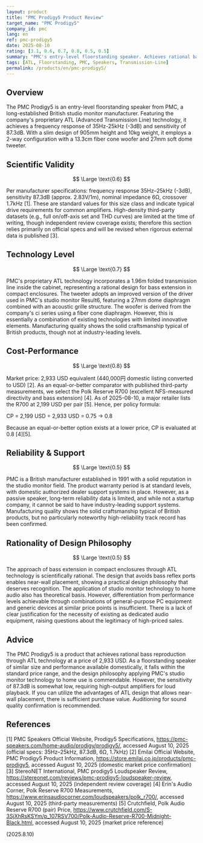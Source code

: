 ```yaml
---
layout: product
title: "PMC Prodigy5 Product Review"
target_name: "PMC Prodigy5"
company_id: pmc
lang: en
ref: pmc-prodigy5
date: 2025-08-10
rating: [3.1, 0.6, 0.7, 0.8, 0.5, 0.5]
summary: "PMC's entry-level floorstanding speaker. Achieves rational bass via ATL technology with competitively good cost-performance by market comparison."
tags: [ATL, Floorstanding, PMC, Speakers, Transmission-Line]
permalink: /products/en/pmc-prodigy5/
---
```

## Overview

The PMC Prodigy5 is an entry-level floorstanding speaker from PMC, a long-established British studio monitor manufacturer. Featuring the company's proprietary ATL (Advanced Transmission Line) technology, it achieves a frequency response of 35Hz-25kHz (-3dB) and sensitivity of 87.3dB. With a slim design of 905mm height and 10kg weight, it employs a 2-way configuration with a 13.3cm fiber cone woofer and 27mm soft dome tweeter.

## Scientific Validity

$$ \Large \text{0.6} $$

Per manufacturer specifications: frequency response 35Hz–25kHz (-3dB), sensitivity 87.3dB (approx. 2.83V/1m), nominal impedance 6Ω, crossover 1.7kHz [1]. These are standard values for this size class and indicate typical drive requirements for common amplifiers. High-density third-party datasets (e.g., full on/off-axis set and THD curves) are limited at the time of writing, though independent review coverage exists; therefore this section relies primarily on official specs and will be revised when rigorous external data is published [3].

## Technology Level

$$ \Large \text{0.7} $$

PMC's proprietary ATL technology incorporates a 1.96m folded transmission line inside the cabinet, representing a rational design for bass extension in compact enclosures. The tweeter adopts an improved version of the driver used in PMC's studio monitor Result6, featuring a 27mm dome diaphragm combined with an acoustic grille structure. The woofer is derived from the company's ci series using a fiber cone diaphragm. However, this is essentially a combination of existing technologies with limited innovative elements. Manufacturing quality shows the solid craftsmanship typical of British products, though not at industry-leading levels.

## Cost-Performance

$$ \Large \text{0.8} $$

Market price: 2,933 USD equivalent (440,000円 domestic listing converted to USD) [2]. As an equal-or-better comparator with published third-party measurements, we select the Polk Reserve R700 (excellent NFS-measured directivity and bass extension) [4]. As of 2025-08-10, a major retailer lists the R700 at 2,199 USD per pair [5]. Hence, per policy formula:

CP = 2,199 USD ÷ 2,933 USD = 0.75 → 0.8

Because an equal-or-better option exists at a lower price, CP is evaluated at 0.8 [4][5].

## Reliability & Support

$$ \Large \text{0.5} $$

PMC is a British manufacturer established in 1991 with a solid reputation in the studio monitor field. The product warranty period is at standard levels, with domestic authorized dealer support systems in place. However, as a passive speaker, long-term reliability data is limited, and while not a startup company, it cannot be said to have industry-leading support systems. Manufacturing quality shows the solid craftsmanship typical of British products, but no particularly noteworthy high-reliability track record has been confirmed.

## Rationality of Design Philosophy

$$ \Large \text{0.5} $$

The approach of bass extension in compact enclosures through ATL technology is scientifically rational. The design that avoids bass reflex ports enables near-wall placement, showing a practical design philosophy that deserves recognition. The application of studio monitor technology to home audio also has theoretical basis. However, differentiation from performance levels achievable through combinations of general-purpose PC equipment and generic devices at similar price points is insufficient. There is a lack of clear justification for the necessity of existing as dedicated audio equipment, raising questions about the legitimacy of high-priced sales.

## Advice

The PMC Prodigy5 is a product that achieves rational bass reproduction through ATL technology at a price of 2,933 USD. As a floorstanding speaker of similar size and performance available domestically, it falls within the standard price range, and the design philosophy applying PMC's studio monitor technology to home use is commendable. However, the sensitivity of 87.3dB is somewhat low, requiring high-output amplifiers for loud playback. If you can utilize the advantages of ATL design that allows near-wall placement, there is sufficient purchase value. Auditioning for sound quality confirmation is recommended.

## References

[1] PMC Speakers Official Website, Prodigy5 Specifications, https://pmc-speakers.com/home-audio/prodigy/prodigy5/, accessed August 10, 2025 (official specs: 35Hz–25kHz, 87.3dB, 6Ω, 1.7kHz)
[2] Emilai Official Website, PMC Prodigy5 Product Information, https://store.emilai.co.jp/products/pmc-prodigy5, accessed August 10, 2025 (domestic market price confirmation)
[3] StereoNET International, PMC prodigy5 Loudspeaker Review, https://stereonet.com/reviews/pmc-prodigy5-loudspeaker-review, accessed August 10, 2025 (independent review coverage)
[4] Erin's Audio Corner, Polk Reserve R700 Measurements, https://www.erinsaudiocorner.com/loudspeakers/polk_r700/, accessed August 10, 2025 (third-party measurements)
[5] Crutchfield, Polk Audio Reserve R700 (pair) Price, https://www.crutchfield.com/S-3SjXhRsKSYm/p_107RSV700/Polk-Audio-Reserve-R700-Midnight-Black.html, accessed August 10, 2025 (market price reference)

(2025.8.10)
